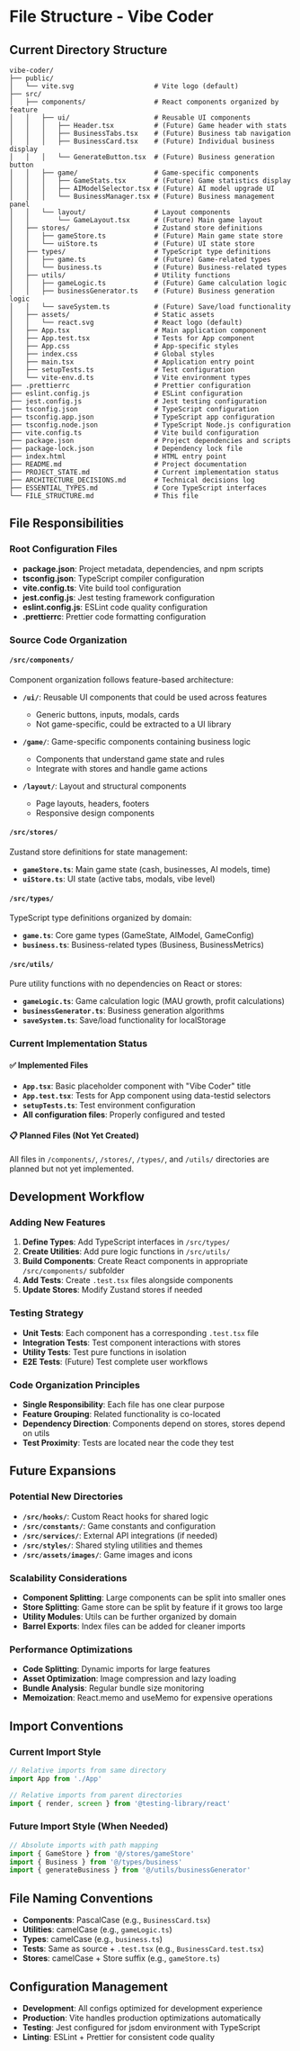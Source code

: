 # File Structure - Vibe Coder

## Current Directory Structure

```
vibe-coder/
├── public/
│   └── vite.svg                    # Vite logo (default)
├── src/
│   ├── components/                 # React components organized by feature
│   │   ├── ui/                     # Reusable UI components
│   │   │   ├── Header.tsx          # (Future) Game header with stats
│   │   │   ├── BusinessTabs.tsx    # (Future) Business tab navigation
│   │   │   ├── BusinessCard.tsx    # (Future) Individual business display
│   │   │   └── GenerateButton.tsx  # (Future) Business generation button
│   │   ├── game/                   # Game-specific components
│   │   │   ├── GameStats.tsx       # (Future) Game statistics display
│   │   │   ├── AIModelSelector.tsx # (Future) AI model upgrade UI
│   │   │   └── BusinessManager.tsx # (Future) Business management panel
│   │   └── layout/                 # Layout components
│   │       └── GameLayout.tsx      # (Future) Main game layout
│   ├── stores/                     # Zustand store definitions
│   │   ├── gameStore.ts            # (Future) Main game state store
│   │   └── uiStore.ts              # (Future) UI state store
│   ├── types/                      # TypeScript type definitions
│   │   ├── game.ts                 # (Future) Game-related types
│   │   └── business.ts             # (Future) Business-related types
│   ├── utils/                      # Utility functions
│   │   ├── gameLogic.ts            # (Future) Game calculation logic
│   │   ├── businessGenerator.ts    # (Future) Business generation logic
│   │   └── saveSystem.ts           # (Future) Save/load functionality
│   ├── assets/                     # Static assets
│   │   └── react.svg               # React logo (default)
│   ├── App.tsx                     # Main application component
│   ├── App.test.tsx                # Tests for App component
│   ├── App.css                     # App-specific styles
│   ├── index.css                   # Global styles
│   ├── main.tsx                    # Application entry point
│   ├── setupTests.ts               # Test configuration
│   └── vite-env.d.ts               # Vite environment types
├── .prettierrc                     # Prettier configuration
├── eslint.config.js                # ESLint configuration
├── jest.config.js                  # Jest testing configuration
├── tsconfig.json                   # TypeScript configuration
├── tsconfig.app.json               # TypeScript app configuration
├── tsconfig.node.json              # TypeScript Node.js configuration
├── vite.config.ts                  # Vite build configuration
├── package.json                    # Project dependencies and scripts
├── package-lock.json               # Dependency lock file
├── index.html                      # HTML entry point
├── README.md                       # Project documentation
├── PROJECT_STATE.md                # Current implementation status
├── ARCHITECTURE_DECISIONS.md       # Technical decisions log
├── ESSENTIAL_TYPES.md              # Core TypeScript interfaces
└── FILE_STRUCTURE.md               # This file
```

## File Responsibilities

### Root Configuration Files
- **package.json**: Project metadata, dependencies, and npm scripts
- **tsconfig.json**: TypeScript compiler configuration
- **vite.config.ts**: Vite build tool configuration
- **jest.config.js**: Jest testing framework configuration
- **eslint.config.js**: ESLint code quality configuration
- **.prettierrc**: Prettier code formatting configuration

### Source Code Organization

#### `/src/components/`
Component organization follows feature-based architecture:

- **`/ui/`**: Reusable UI components that could be used across features
  - Generic buttons, inputs, modals, cards
  - Not game-specific, could be extracted to a UI library

- **`/game/`**: Game-specific components containing business logic
  - Components that understand game state and rules
  - Integrate with stores and handle game actions

- **`/layout/`**: Layout and structural components
  - Page layouts, headers, footers
  - Responsive design components

#### `/src/stores/`
Zustand store definitions for state management:

- **`gameStore.ts`**: Main game state (cash, businesses, AI models, time)
- **`uiStore.ts`**: UI state (active tabs, modals, vibe level)

#### `/src/types/`
TypeScript type definitions organized by domain:

- **`game.ts`**: Core game types (GameState, AIModel, GameConfig)
- **`business.ts`**: Business-related types (Business, BusinessMetrics)

#### `/src/utils/`
Pure utility functions with no dependencies on React or stores:

- **`gameLogic.ts`**: Game calculation logic (MAU growth, profit calculations)
- **`businessGenerator.ts`**: Business generation algorithms
- **`saveSystem.ts`**: Save/load functionality for localStorage

### Current Implementation Status

#### ✅ Implemented Files
- **`App.tsx`**: Basic placeholder component with "Vibe Coder" title
- **`App.test.tsx`**: Tests for App component using data-testid selectors
- **`setupTests.ts`**: Test environment configuration
- **All configuration files**: Properly configured and tested

#### 📋 Planned Files (Not Yet Created)
All files in `/components/`, `/stores/`, `/types/`, and `/utils/` directories are planned but not yet implemented.

## Development Workflow

### Adding New Features
1. **Define Types**: Add TypeScript interfaces in `/src/types/`
2. **Create Utilities**: Add pure logic functions in `/src/utils/`
3. **Build Components**: Create React components in appropriate `/src/components/` subfolder
4. **Add Tests**: Create `.test.tsx` files alongside components
5. **Update Stores**: Modify Zustand stores if needed

### Testing Strategy
- **Unit Tests**: Each component has a corresponding `.test.tsx` file
- **Integration Tests**: Test component interactions with stores
- **Utility Tests**: Test pure functions in isolation
- **E2E Tests**: (Future) Test complete user workflows

### Code Organization Principles
- **Single Responsibility**: Each file has one clear purpose
- **Feature Grouping**: Related functionality is co-located
- **Dependency Direction**: Components depend on stores, stores depend on utils
- **Test Proximity**: Tests are located near the code they test

## Future Expansions

### Potential New Directories
- **`/src/hooks/`**: Custom React hooks for shared logic
- **`/src/constants/`**: Game constants and configuration
- **`/src/services/`**: External API integrations (if needed)
- **`/src/styles/`**: Shared styling utilities and themes
- **`/src/assets/images/`**: Game images and icons

### Scalability Considerations
- **Component Splitting**: Large components can be split into smaller ones
- **Store Splitting**: Game store can be split by feature if it grows too large
- **Utility Modules**: Utils can be further organized by domain
- **Barrel Exports**: Index files can be added for cleaner imports

### Performance Optimizations
- **Code Splitting**: Dynamic imports for large features
- **Asset Optimization**: Image compression and lazy loading
- **Bundle Analysis**: Regular bundle size monitoring
- **Memoization**: React.memo and useMemo for expensive operations

## Import Conventions

### Current Import Style
```typescript
// Relative imports from same directory
import App from './App'

// Relative imports from parent directories
import { render, screen } from '@testing-library/react'
```

### Future Import Style (When Needed)
```typescript
// Absolute imports with path mapping
import { GameStore } from '@/stores/gameStore'
import { Business } from '@/types/business'
import { generateBusiness } from '@/utils/businessGenerator'
```

## File Naming Conventions
- **Components**: PascalCase (e.g., `BusinessCard.tsx`)
- **Utilities**: camelCase (e.g., `gameLogic.ts`)
- **Types**: camelCase (e.g., `business.ts`)
- **Tests**: Same as source + `.test.tsx` (e.g., `BusinessCard.test.tsx`)
- **Stores**: camelCase + Store suffix (e.g., `gameStore.ts`)

## Configuration Management
- **Development**: All configs optimized for development experience
- **Production**: Vite handles production optimizations automatically
- **Testing**: Jest configured for jsdom environment with TypeScript
- **Linting**: ESLint + Prettier for consistent code quality